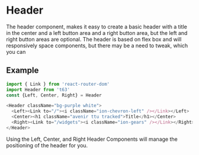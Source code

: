 # Header

The header component, makes it easy to create a basic header with a title in the center and a left button area and a right button area, but the left and right button areas are optional. The header is based on flex box and will responsively space components, but there may be a need to tweak, which you can

## Example

``` js
import { Link } from 'react-router-dom'
import Header from 't63'
const {Left, Center, Right} = Header

<Header className="bg-purple white">
  <Left><Link to="/"><i className="ion-chevron-left" /></Link></Left>
  <Center><h1 className="avenir ttu tracked">Title</h1></Center>
  <Right><Link to="/widgets"><i className="ion-gears" /></Link></Right>
</Header>
```

Using the Left, Center, and Right Header Components will manage the positioning of the header for you.
